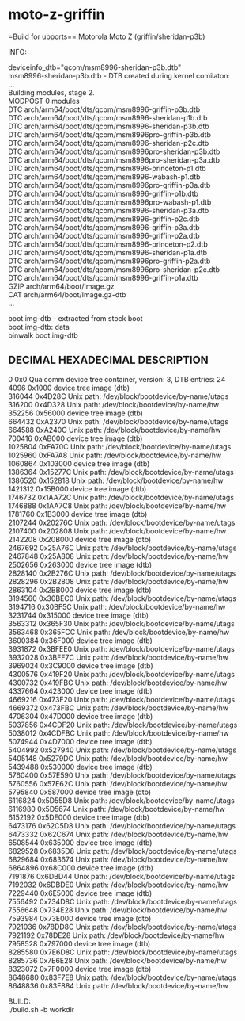 # moto-z-griffin
=Build for ubports==
Motorola Moto Z (griffin/sheridan-p3b)

INFO:

deviceinfo_dtb="qcom/msm8996-sheridan-p3b.dtb"  
msm8996-sheridan-p3b.dtb - DTB created during kernel comilaton:  
...  
Building modules, stage 2.  
  MODPOST 0 modules  
  DTC     arch/arm64/boot/dts/qcom/msm8996-griffin-p3b.dtb  
  DTC     arch/arm64/boot/dts/qcom/msm8996-sheridan-p1b.dtb  
  DTC     arch/arm64/boot/dts/qcom/msm8996-sheridan-p3b.dtb  
  DTC     arch/arm64/boot/dts/qcom/msm8996pro-griffin-p3b.dtb  
  DTC     arch/arm64/boot/dts/qcom/msm8996-sheridan-p2c.dtb  
  DTC     arch/arm64/boot/dts/qcom/msm8996pro-sheridan-p3b.dtb  
  DTC     arch/arm64/boot/dts/qcom/msm8996pro-sheridan-p3a.dtb  
  DTC     arch/arm64/boot/dts/qcom/msm8996-princeton-p1.dtb  
  DTC     arch/arm64/boot/dts/qcom/msm8996-wabash-p1.dtb  
  DTC     arch/arm64/boot/dts/qcom/msm8996pro-griffin-p3a.dtb  
  DTC     arch/arm64/boot/dts/qcom/msm8996-griffin-p1b.dtb  
  DTC     arch/arm64/boot/dts/qcom/msm8996pro-wabash-p1.dtb  
  DTC     arch/arm64/boot/dts/qcom/msm8996-sheridan-p3a.dtb  
  DTC     arch/arm64/boot/dts/qcom/msm8996-griffin-p2c.dtb  
  DTC     arch/arm64/boot/dts/qcom/msm8996-griffin-p3a.dtb  
  DTC     arch/arm64/boot/dts/qcom/msm8996-griffin-p2a.dtb  
  DTC     arch/arm64/boot/dts/qcom/msm8996-princeton-p2.dtb  
  DTC     arch/arm64/boot/dts/qcom/msm8996-sheridan-p1a.dtb  
  DTC     arch/arm64/boot/dts/qcom/msm8996pro-griffin-p2a.dtb  
  DTC     arch/arm64/boot/dts/qcom/msm8996pro-sheridan-p2c.dtb  
  DTC     arch/arm64/boot/dts/qcom/msm8996-griffin-p1a.dtb  
  GZIP    arch/arm64/boot/Image.gz  
  CAT     arch/arm64/boot/Image.gz-dtb  
...  
  
  
  
boot.img-dtb - extracted from stock boot  
boot.img-dtb: data  
binwalk boot.img-dtb   
  
DECIMAL       HEXADECIMAL     DESCRIPTION  
--------------------------------------------------------------------------------  
0             0x0             Qualcomm device tree container, version: 3, DTB entries: 24  
4096          0x1000          device tree image (dtb)  
316044        0x4D28C         Unix path: /dev/block/bootdevice/by-name/utags  
316200        0x4D328         Unix path: /dev/block/bootdevice/by-name/hw  
352256        0x56000         device tree image (dtb)  
664432        0xA2370         Unix path: /dev/block/bootdevice/by-name/utags  
664588        0xA240C         Unix path: /dev/block/bootdevice/by-name/hw  
700416        0xAB000         device tree image (dtb)  
1025804       0xFA70C         Unix path: /dev/block/bootdevice/by-name/utags  
1025960       0xFA7A8         Unix path: /dev/block/bootdevice/by-name/hw  
1060864       0x103000        device tree image (dtb)  
1386364       0x15277C        Unix path: /dev/block/bootdevice/by-name/utags  
1386520       0x152818        Unix path: /dev/block/bootdevice/by-name/hw  
1421312       0x15B000        device tree image (dtb)  
1746732       0x1AA72C        Unix path: /dev/block/bootdevice/by-name/utags  
1746888       0x1AA7C8        Unix path: /dev/block/bootdevice/by-name/hw  
1781760       0x1B3000        device tree image (dtb)  
2107244       0x20276C        Unix path: /dev/block/bootdevice/by-name/utags  
2107400       0x202808        Unix path: /dev/block/bootdevice/by-name/hw  
2142208       0x20B000        device tree image (dtb)  
2467692       0x25A76C        Unix path: /dev/block/bootdevice/by-name/utags  
2467848       0x25A808        Unix path: /dev/block/bootdevice/by-name/hw  
2502656       0x263000        device tree image (dtb)  
2828140       0x2B276C        Unix path: /dev/block/bootdevice/by-name/utags  
2828296       0x2B2808        Unix path: /dev/block/bootdevice/by-name/hw  
2863104       0x2BB000        device tree image (dtb)  
3194560       0x30BEC0        Unix path: /dev/block/bootdevice/by-name/utags  
3194716       0x30BF5C        Unix path: /dev/block/bootdevice/by-name/hw  
3231744       0x315000        device tree image (dtb)  
3563312       0x365F30        Unix path: /dev/block/bootdevice/by-name/utags  
3563468       0x365FCC        Unix path: /dev/block/bootdevice/by-name/hw  
3600384       0x36F000        device tree image (dtb)  
3931872       0x3BFEE0        Unix path: /dev/block/bootdevice/by-name/utags  
3932028       0x3BFF7C        Unix path: /dev/block/bootdevice/by-name/hw  
3969024       0x3C9000        device tree image (dtb)  
4300576       0x419F20        Unix path: /dev/block/bootdevice/by-name/utags  
4300732       0x419FBC        Unix path: /dev/block/bootdevice/by-name/hw  
4337664       0x423000        device tree image (dtb)  
4669216       0x473F20        Unix path: /dev/block/bootdevice/by-name/utags  
4669372       0x473FBC        Unix path: /dev/block/bootdevice/by-name/hw  
4706304       0x47D000        device tree image (dtb)  
5037856       0x4CDF20        Unix path: /dev/block/bootdevice/by-name/utags  
5038012       0x4CDFBC        Unix path: /dev/block/bootdevice/by-name/hw  
5074944       0x4D7000        device tree image (dtb)  
5404992       0x527940        Unix path: /dev/block/bootdevice/by-name/utags  
5405148       0x5279DC        Unix path: /dev/block/bootdevice/by-name/hw  
5439488       0x530000        device tree image (dtb)  
5760400       0x57E590        Unix path: /dev/block/bootdevice/by-name/utags  
5760556       0x57E62C        Unix path: /dev/block/bootdevice/by-name/hw  
5795840       0x587000        device tree image (dtb)  
6116824       0x5D55D8        Unix path: /dev/block/bootdevice/by-name/utags  
6116980       0x5D5674        Unix path: /dev/block/bootdevice/by-name/hw  
6152192       0x5DE000        device tree image (dtb)  
6473176       0x62C5D8        Unix path: /dev/block/bootdevice/by-name/utags  
6473332       0x62C674        Unix path: /dev/block/bootdevice/by-name/hw  
6508544       0x635000        device tree image (dtb)  
6829528       0x6835D8        Unix path: /dev/block/bootdevice/by-name/utags  
6829684       0x683674        Unix path: /dev/block/bootdevice/by-name/hw  
6864896       0x68C000        device tree image (dtb)  
7191876       0x6DBD44        Unix path: /dev/block/bootdevice/by-name/utags  
7192032       0x6DBDE0        Unix path: /dev/block/bootdevice/by-name/hw  
7229440       0x6E5000        device tree image (dtb)  
7556492       0x734D8C        Unix path: /dev/block/bootdevice/by-name/utags  
7556648       0x734E28        Unix path: /dev/block/bootdevice/by-name/hw  
7593984       0x73E000        device tree image (dtb)  
7921036       0x78DD8C        Unix path: /dev/block/bootdevice/by-name/utags  
7921192       0x78DE28        Unix path: /dev/block/bootdevice/by-name/hw  
7958528       0x797000        device tree image (dtb)  
8285580       0x7E6D8C        Unix path: /dev/block/bootdevice/by-name/utags  
8285736       0x7E6E28        Unix path: /dev/block/bootdevice/by-name/hw  
8323072       0x7F0000        device tree image (dtb)  
8648680       0x83F7E8        Unix path: /dev/block/bootdevice/by-name/utags  
8648836       0x83F884        Unix path: /dev/block/bootdevice/by-name/hw  
  
  
  
BUILD:  
./build.sh -b workdir  
  
